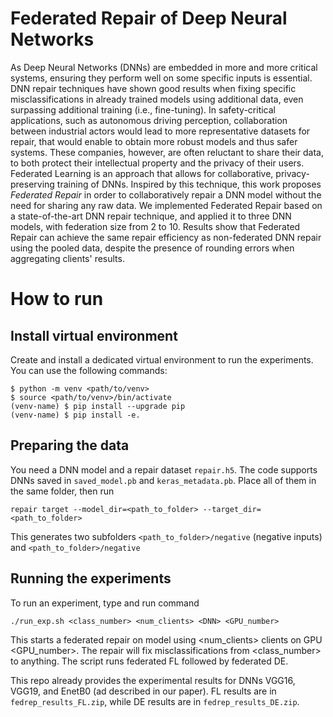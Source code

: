 # Federated Repair of Deep Neural Networks
As Deep Neural Networks (DNNs) are embedded in more and more critical systems, ensuring they perform well on some specific inputs is essential. DNN repair techniques have shown good results when fixing specific misclassifications in already trained models using additional data, even surpassing additional training (i.e., fine-tuning). In safety-critical applications, such as autonomous driving perception, collaboration between industrial actors would lead to more representative datasets for repair, that would enable to obtain more robust models and thus safer systems. These companies, however, are often reluctant to share their data, to both protect their intellectual property and the privacy of their users. Federated Learning is an approach that allows for collaborative, privacy-preserving training of DNNs. Inspired by this technique, this work proposes *Federated Repair* in order to collaboratively repair a DNN model without the need for sharing any raw data. We implemented Federated Repair based on a state-of-the-art DNN repair technique, and applied it to three DNN models, with federation size from 2 to 10. Results show that Federated Repair can achieve the same repair efficiency as non-federated DNN repair using the pooled data, despite the presence of rounding errors when aggregating clients' results.

# How to run

## Install virtual environment

Create and install a dedicated virtual environment to run the experiments. You can use the following commands:

```
$ python -m venv <path/to/venv>
$ source <path/to/venv>/bin/activate
(venv-name) $ pip install --upgrade pip
(venv-name) $ pip install -e.
```

## Preparing the data

You need a DNN model and a repair dataset  `repair.h5`. The code supports DNNs saved in  `saved_model.pb` and `keras_metadata.pb`. Place all of them in the same folder, then run
 ```
 repair target --model_dir=<path_to_folder> --target_dir=<path_to_folder>
```
 This generates two subfolders  `<path_to_folder>/negative` (negative inputs) and  `<path_to_folder>/negative`

## Running the experiments
 To run an experiment, type and run command
 ```
 ./run_exp.sh <class_number> <num_clients> <DNN> <GPU_number>
```
 This starts a federated repair on model <DNN> using <num_clients> clients on GPU <GPU_number>. The repair will fix misclassifications from <class_number> to anything. The script runs federated FL followed by federated DE.

This repo already provides the experimental results for DNNs VGG16, VGG19, and EnetB0 (ad described in our paper). FL results are in `fedrep_results_FL.zip`, while DE results are in `fedrep_results_DE.zip`.

